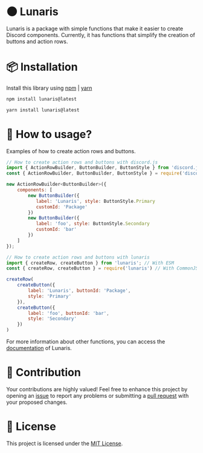 # 🌑 Lunaris
Lunaris is a package with simple functions that make it easier to create Discord components. Currently, it has functions that simplify the creation of buttons and action rows.

# 📦 Installation
Install this library using [npm](https://npmjs.com/) | [yarn](https://yarnpkg.com/)
```bash
npm install lunaris@latest
```
```bash
yarn install lunaris@latest
```

# 🎈 How to usage?
Examples of how to create action rows and buttons.
```js
// How to create action rows and buttons with discord.js
import { ActionRowBuilder, ButtonBuilder, ButtonStyle } from 'discord.js'; // With ESM
const { ActionRowBuilder, ButtonBuilder, ButtonStyle } = require('discord.js') // With CommonJS

new ActionRowBuilder<ButtonBuilder>({
    components: [
        new ButtonBuilder({
           label: 'Lunaris', style: ButtonStyle.Primary
           customId: 'Package'
        })
        new ButtonBuilder({
           label: 'foo', style: ButtonStyle.Secondary
           customId: 'bar'
        })
    ]
});

// How to create action rows and buttons with lunaris
import { createRow, createButton } from 'lunaris'; // With ESM
const { createRow, createButton } = require('lunaris') // With CommonJS

createRow(
    createButton({
        label: 'Lunaris', buttonId: 'Package',
        style: 'Primary'
    }),
    createButton({
        label: 'foo', buttonId: 'bar',
        style: 'Secondary'
    })
)
```
For more information about other functions, you can access the [documentation](https://seveenxp.gitbook.io/lunaris) of Lunaris.

# 💖 Contribution
Your contributions are highly valued! Feel free to enhance this project by opening an [issue](https://github.com/neveesx/Lunaris/issues) to report any problems or submitting a [pull request](https://github.com/neveesx/Lunaris/pulls) with your proposed changes.

# 📗 License
This project is licensed under the [MIT License](LICENSE).